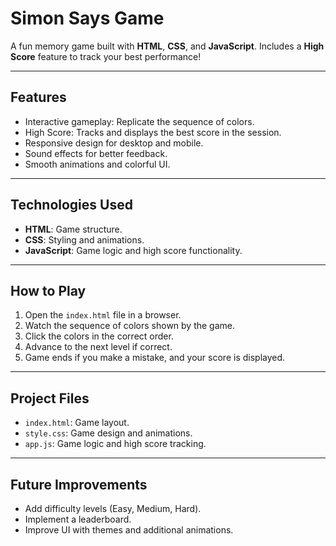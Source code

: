 # Simon Says Game

A fun memory game built with **HTML**, **CSS**, and **JavaScript**. Includes a **High Score** feature to track your best performance!

---

## Features

- Interactive gameplay: Replicate the sequence of colors.
- High Score: Tracks and displays the best score in the session.
- Responsive design for desktop and mobile.
- Sound effects for better feedback.
- Smooth animations and colorful UI.

---

## Technologies Used

- **HTML**: Game structure.
- **CSS**: Styling and animations.
- **JavaScript**: Game logic and high score functionality.

---

## How to Play

1. Open the `index.html` file in a browser.
2. Watch the sequence of colors shown by the game.
3. Click the colors in the correct order.
4. Advance to the next level if correct.
5. Game ends if you make a mistake, and your score is displayed.

---

## Project Files

- `index.html`: Game layout.
- `style.css`: Game design and animations.
- `app.js`: Game logic and high score tracking.

---

## Future Improvements

- Add difficulty levels (Easy, Medium, Hard).
- Implement a leaderboard.
- Improve UI with themes and additional animations.

